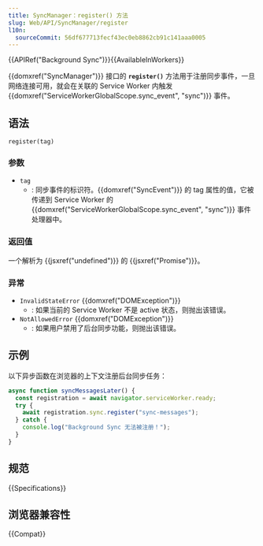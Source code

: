 ```yaml
---
title: SyncManager：register() 方法
slug: Web/API/SyncManager/register
l10n:
  sourceCommit: 56df677713fecf43ec0eb8862cb91c141aaa0005
---
```


{{APIRef("Background Sync")}}{{AvailableInWorkers}}

{{domxref("SyncManager")}} 接口的 **`register()`** 方法用于注册同步事件，一旦网络连接可用，就会在关联的 Service Worker 内触发 {{domxref("ServiceWorkerGlobalScope.sync_event", "sync")}} 事件。

## 语法

```js-nolint
register(tag)
```

### 参数

- `tag`
  - : 同步事件的标识符。{{domxref("SyncEvent")}} 的 tag 属性的值，它被传递到 Service Worker 的 {{domxref("ServiceWorkerGlobalScope.sync_event", "sync")}} 事件处理器中。

### 返回值

一个解析为 {{jsxref("undefined")}} 的 {{jsxref("Promise")}}。

### 异常

- `InvalidStateError` {{domxref("DOMException")}}
  - : 如果当前的 Service Worker 不是 active 状态，则抛出该错误。
- `NotAllowedError` {{domxref("DOMException")}}
  - : 如果用户禁用了后台同步功能，则抛出该错误。

## 示例

以下异步函数在浏览器的上下文注册后台同步任务：

```js
async function syncMessagesLater() {
  const registration = await navigator.serviceWorker.ready;
  try {
    await registration.sync.register("sync-messages");
  } catch {
    console.log("Background Sync 无法被注册！");
  }
}
```

## 规范

{{Specifications}}

## 浏览器兼容性

{{Compat}}
